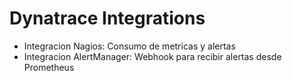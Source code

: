 # Dynatrace Integrations

* Integracion Nagios: Consumo de metricas y alertas
* Integracion AlertManager: Webhook para recibir alertas desde Prometheus